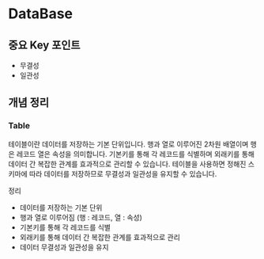 # DataBase

## 중요 Key 포인트
* 무결성
* 일관성 

## 개념 정리

### Table 
테이블이란 데이터를 저장하는 기본 단위입니다. 행과 열로 이루어진 2차원 배열이며 행은 레코드 열은 속성을 의미합니다.
기본키를 통해 각 레코드를 식별하며 외래키를 통해 데이터 간 복잡한 관계를 효과적으로 관리할 수 있습니다.
테이블을 사용하면 정해진 스키마에 따라 데이터를 저장하므로 무결성과 일관성을 유지할 수 있습니다.

정리
* 데이터를 저장하는 기본 단위
* 행과 열로 이루어짐 (행 : 레코드, 열 : 속성)
* 기본키를 통해 각 레코드를 식별 
* 외래키를 통해 데이터 간 복잡한 관계를 효과적으로 관리
* 데이터 무결성과 일관성을 유지 








